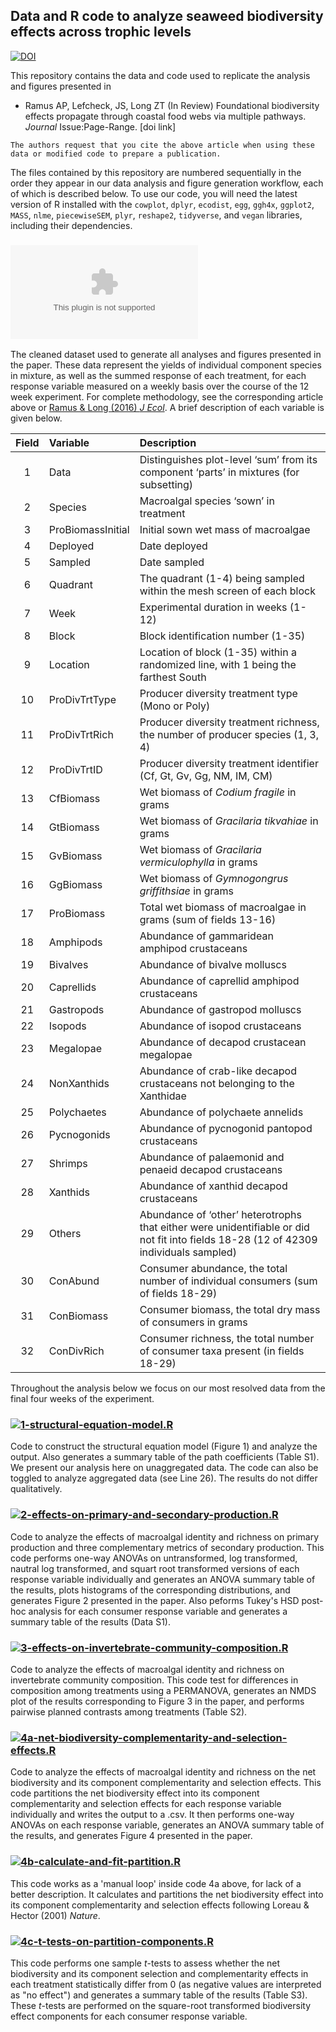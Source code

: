 ## Data and R code to analyze seaweed biodiversity effects across trophic levels

[![DOI](https://zenodo.org/badge/338374883.svg)](https://zenodo.org/badge/latestdoi/338374883)

This repository contains the data and code used to replicate the analysis and figures presented in

* Ramus AP, Lefcheck, JS, Long ZT (In Review) Foundational biodiversity effects propagate through coastal food webs via multiple pathways. *Journal* Issue:Page-Range. [doi link]

`The authors request that you cite the above article when using these data or modified code to prepare a publication.`

The files contained by this repository are numbered sequentially in the order they appear in our data analysis and figure generation workflow, each of which is described below. To use our code, you will need the latest version of R installed with the `cowplot`, `dplyr`, `ecodist`, `egg`, `ggh4x`, `ggplot2`, `MASS`, `nlme`, `piecewiseSEM`, `plyr`, `reshape2`, `tidyverse`, and `vegan` libraries, including their dependencies. 

### [![0-ramus-thesis-data-cleaned.csv](https://github.com/apramus/seaweed-biodiversity-effects/blob/main/0-ramus-thesis-data-cleaned.csv)](https://github.com/apramus/seaweed-biodiversity-effects/blob/main/0-ramus-thesis-data-cleaned.csv) 
The cleaned dataset used to generate all analyses and figures presented in the paper. These data represent the yields of individual component species in mixture, as well as the summed response of each treatment, for each response variable measured on a weekly basis over the course of the 12 week experiment. For complete methodology, see the corresponding article above or [Ramus & Long (2016) *J Ecol*](https://doi.org/10.1111/1365-2745.12509). A brief description of each variable is given below. 

[//]: # (These data represent the yield of individual component species in mixture and plot-level sum of each variable, in each treatment, measured on a weekly basis over the course of the 12 week experiment.)
[//]: # (As was analyzed in our previous work, these data represent the summed response of the component species in each treatment for each variable, measured on a weekly basis over the course of the 12 week experiment.)

Field | Variable | Description 
:---: | :--- | :--- 
1 | Data | Distinguishes plot-level ‘sum’ from its component ‘parts’ in mixtures (for subsetting)
2 | Species | Macroalgal species ‘sown’ in treatment
3 | ProBiomassInitial | Initial sown wet mass of macroalgae
4 | Deployed | Date deployed
5 | Sampled | Date sampled
6 | Quadrant | The quadrant (1-4) being sampled within the mesh screen of each block
7 | Week | Experimental duration in weeks (1-12)
8 | Block | Block identification number (1-35)
9 | Location | Location of block (1-35) within a randomized line, with 1 being the farthest South
10 | ProDivTrtType | Producer diversity treatment type (Mono or Poly)
11 | ProDivTrtRich | Producer diversity treatment richness, the number of producer species (1, 3, 4)
12 | ProDivTrtID | Producer diversity treatment identifier (Cf, Gt, Gv, Gg, NM, IM, CM)
13 | CfBiomass | Wet biomass of *Codium fragile* in grams
14 | GtBiomass | Wet biomass of *Gracilaria tikvahiae* in grams
15 | GvBiomass | Wet biomass of *Gracilaria vermiculophylla* in grams
16 | GgBiomass | Wet biomass of *Gymnogongrus griffithsiae* in grams
17 | ProBiomass | Total wet biomass of macroalgae in grams (sum of fields 13-16)
18 | Amphipods | Abundance of gammaridean amphipod crustaceans
19 | Bivalves | Abundance of bivalve molluscs
20 | Caprellids | Abundance of caprellid amphipod crustaceans
21 | Gastropods | Abundance of gastropod molluscs
22 | Isopods | Abundance of isopod crustaceans
23 | Megalopae | Abundance of decapod crustacean megalopae
24 | NonXanthids | Abundance of crab-like decapod crustaceans not belonging to the Xanthidae
25 | Polychaetes | Abundance of polychaete annelids
26 | Pycnogonids | Abundance of pycnogonid pantopod crustaceans
27 | Shrimps | Abundance of palaemonid and penaeid decapod crustaceans
28 | Xanthids | Abundance of xanthid decapod crustaceans
29 | Others | Abundance of ‘other’ heterotrophs that either were unidentifiable or did not fit into fields 18-28 (12 of 42309 individuals sampled)
30 | ConAbund | Consumer abundance, the total number of individual consumers (sum of fields 18-29)
31 | ConBiomass | Consumer biomass, the total dry mass of consumers in grams
32 | ConDivRich | Consumer richness, the total number of consumer taxa present (in fields 18-29)

Throughout the analysis below we focus on our most resolved data from the final four weeks of the experiment. 

### [![1-structural-equation-model.R](https://github.com/apramus/seaweed-biodiversity-effects/blob/main/1-structural-equation-model.R)](https://github.com/apramus/seaweed-biodiversity-effects/blob/main/1-structural-equation-model.R)
Code to construct the structural equation model (Figure 1) and analyze the output. Also generates a summary table of the path coefficients (Table S1). We present our analysis here on unaggregated data. The code can also be toggled to analyze aggregated data (see Line 26). The results do not differ qualitatively. 

### [![2-effects-on-primary-and-secondary-production.R](https://github.com/apramus/seaweed-biodiversity-effects/blob/main/2-effects-on-primary-and-secondary-production.R)](https://github.com/apramus/seaweed-biodiversity-effects/blob/main/2-effects-on-primary-and-secondary-production.R)
Code to analyze the effects of macroalgal identity and richness on primary production and three complementary metrics of secondary production. This code performs one-way ANOVAs on untransformed, log transformed, nautral log transformed, and squart root transformed versions of each response variable individually and generates an ANOVA summary table of the results, plots histograms of the corresponding distributions, and generates Figure 2 presented in the paper. Also peforms Tukey's HSD post-hoc analysis for each consumer response variable and generates a summary table of the results (Data S1).

### [![3-effects-on-invertebrate-community-composition.R](https://github.com/apramus/seaweed-biodiversity-effects/blob/main/3-effects-on-invertebrate-community-composition.R)](https://github.com/apramus/seaweed-biodiversity-effects/blob/main/3-effects-on-invertebrate-community-composition.R) 
Code to analyze the effects of macroalgal identity and richness on invertebrate community composition. This code test for differences in composition among treatments using a PERMANOVA, generates an NMDS plot of the results corresponding to Figure 3 in the paper, and performs pairwise planned contrasts among treatments (Table S2).

### [![4a-net-biodiversity-complementarity-and-selection-effects.R](https://github.com/apramus/seaweed-biodiversity-effects/blob/main/4a-net-biodiversity-complementarity-and-selection-effects.R)](https://github.com/apramus/seaweed-biodiversity-effects/blob/main/4a-net-biodiversity-complementarity-and-selection-effects.R) 
Code to analyze the effects of macroalgal identity and richness on the net biodiversity and its component complementarity and selection effects. This code partitions the net biodiversity effect into its component complementarity and selection effects for each response variable individually and writes the output to a .csv. It then performs one-way ANOVAs on each response variable, generates an ANOVA summary table of the results, and generates Figure 4 presented in the paper.

### [![4b-calculate-and-fit-partition.R](https://github.com/apramus/seaweed-biodiversity-effects/blob/main/4b-calculate-and-fit-partition.R)](https://github.com/apramus/seaweed-biodiversity-effects/blob/main/4b-calculate-and-fit-partition.R) 
This code works as a 'manual loop' inside code 4a above, for lack of a better description. It calculates and partitions the net biodiversity effect into its component complementarity and selection effects following Loreau & Hector (2001) *Nature*. 

### [![4c-t-tests-on-partition-components.R](https://github.com/apramus/seaweed-biodiversity-effects/blob/main/4c-t-tests-on-partition-components.R)](https://github.com/apramus/seaweed-biodiversity-effects/blob/main/4c-t-tests-on-partition-components.R) 
This code performs one sample *t*-tests to assess whether the net biodiversity and its component selection and complementarity effects in each treatment statistically differ from 0 (as negative values are interpreted as "no effect") and generates a summary table of the results (Table S3). These *t*-tests are performed on the square-root transformed biodiversity effect components for each consumer response variable.
